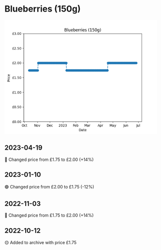 # Blueberries (150g)
![](charts/product-53687011.png)
## 2023-04-19
🔴 Changed price from £1.75 to £2.00 (+14%)
## 2023-01-10
🟢 Changed price from £2.00 to £1.75 (-12%)
## 2022-11-03
🔴 Changed price from £1.75 to £2.00 (+14%)
## 2022-10-12
🟡 Added to archive with price £1.75